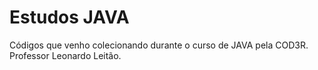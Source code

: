 # Estudos JAVA 

Códigos que venho colecionando durante o curso de JAVA pela COD3R. 
Professor Leonardo Leitão. 
